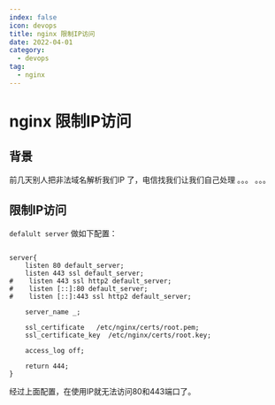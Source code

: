```yaml
---
index: false
icon: devops
title: nginx 限制IP访问
date: 2022-04-01
category:
  - devops
tag:
  - nginx
---
```

# nginx 限制IP访问


## 背景

前几天别人把非法域名解析我们IP 了，电信找我们让我们自己处理 。。。 。。。

## 限制IP访问

 `defalult server` 做如下配置：

```properties

server{
    listen 80 default_server;
    listen 443 ssl default_server;
#    listen 443 ssl http2 default_server;
#    listen [::]:80 default_server;
#    listen [::]:443 ssl http2 default_server;

    server_name _;

    ssl_certificate   /etc/nginx/certs/root.pem;
    ssl_certificate_key  /etc/nginx/certs/root.key;

    access_log off;

    return 444;
}

```



经过上面配置，在使用IP就无法访问80和443端口了。

